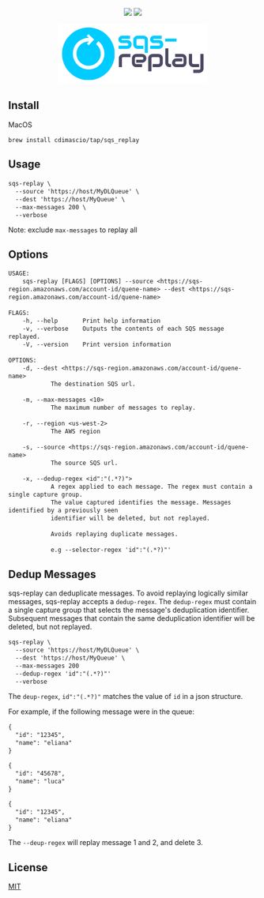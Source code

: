<p align="center">
    <img src="https://img.shields.io/badge/install-homebrew-yellow"/>
    <img src="https://img.shields.io/badge/license-MIT-blue.svg"/>
</p>

<p align="center">
    <img src="https://raw.githubusercontent.com/cdimascio/sqs-replay/main/assets/sqs-replay-logo.png"/>
</p>


## Install

MacOS

```shell
brew install cdimascio/tap/sqs_replay
```

## Usage

```shell
sqs-replay \
  --source 'https://host/MyDLQueue' \
  --dest 'https://host/MyQueue' \
  --max-messages 200 \
  --verbose
```

Note: exclude `max-messages` to replay all

## Options

```shell
USAGE:
    sqs-replay [FLAGS] [OPTIONS] --source <https://sqs-region.amazonaws.com/account-id/quene-name> --dest <https://sqs-region.amazonaws.com/account-id/quene-name>

FLAGS:
    -h, --help       Print help information
    -v, --verbose    Outputs the contents of each SQS message replayed.
    -V, --version    Print version information

OPTIONS:
    -d, --dest <https://sqs-region.amazonaws.com/account-id/quene-name>
            The destination SQS url.

    -m, --max-messages <10>
            The maximum number of messages to replay.

    -r, --region <us-west-2>
            The AWS region

    -s, --source <https://sqs-region.amazonaws.com/account-id/quene-name>
            The source SQS url.

    -x, --dedup-regex <id":"(.*?)">
            A regex applied to each message. The regex must contain a single capture group.
            The value captured identifies the message. Messages identified by a previously seen
            identifier will be deleted, but not replayed.
            
            Avoids replaying duplicate messages.
            
            e.g --selector-regex 'id":"(.*?)"'

```

## Dedup Messages

sqs-replay can deduplicate messages. To avoid replaying logically similar messages, sqs-replay accepts a `dedup-regex`. 
The `dedup-regex` must contain a single capture group that selects the message's deduplication identifier.
Subsequent messages that contain the same deduplication identifier will be deleted, but not replayed.

```shell
sqs-replay \ 
  --source 'https://host/MyDLQueue' \ 
  --dest 'https://host/MyQueue' \ 
  --max-messages 200 
  --dedup-regex 'id":"(.*?)"'
  --verbose
```

The `deup-regex`, `id":"(.*?)"` matches the value of `id` in a json structure. 

For example, if the following message were in the queue:

```shell
{
  "id": "12345",
  "name": "eliana"
}
```

```shell
{
  "id": "45678",
  "name": "luca"
}
```

```shell
{
  "id": "12345",
  "name": "eliana"
}
```

The `--deup-regex` will replay message 1 and 2, and delete 3.

## License 
[MIT](LICENSE)

